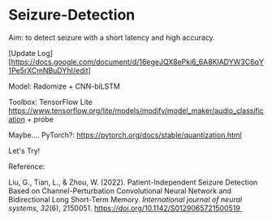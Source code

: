 # Seizure-Detection

Aim: to detect seizure with a short latency and high accuracy.

[Update Log][https://docs.google.com/document/d/16egeJQX8ePki6_6A8KlADYW3C6qY1Pe5rXCmNBuDYhI/edit] 

Model: Radomize + CNN-biLSTM

Toolbox: TensorFlow Lite https://www.tensorflow.org/lite/models/modify/model_maker/audio_classification + probe

Maybe.... PyTorch?: https://pytorch.org/docs/stable/quantization.html

Let's Try!



Reference:

Liu, G., Tian, L., & Zhou, W. (2022). Patient-Independent Seizure Detection Based on Channel-Perturbation Convolutional Neural Network and Bidirectional Long Short-Term Memory. *International journal of neural systems*, *32*(6), 2150051. https://doi.org/10.1142/S0129065721500519 
